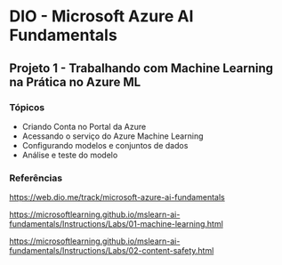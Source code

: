 # DIO - Microsoft Azure AI Fundamentals

## Projeto 1 - Trabalhando com Machine Learning na Prática no Azure ML


### Tópicos
- Criando Conta no Portal da Azure
- Acessando o serviço do Azure Machine Learning
- Configurando modelos e conjuntos de dados
- Análise e teste do modelo


### Referências
https://web.dio.me/track/microsoft-azure-ai-fundamentals

https://microsoftlearning.github.io/mslearn-ai-fundamentals/Instructions/Labs/01-machine-learning.html

https://microsoftlearning.github.io/mslearn-ai-fundamentals/Instructions/Labs/02-content-safety.html